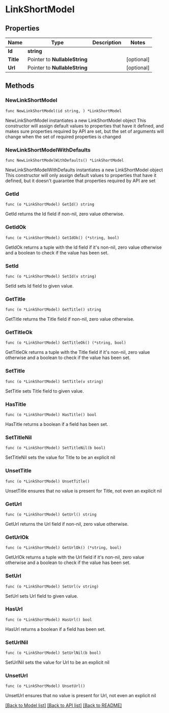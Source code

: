 # LinkShortModel

## Properties

Name | Type | Description | Notes
------------ | ------------- | ------------- | -------------
**Id** | **string** |  | 
**Title** | Pointer to **NullableString** |  | [optional] 
**Url** | Pointer to **NullableString** |  | [optional] 

## Methods

### NewLinkShortModel

`func NewLinkShortModel(id string, ) *LinkShortModel`

NewLinkShortModel instantiates a new LinkShortModel object
This constructor will assign default values to properties that have it defined,
and makes sure properties required by API are set, but the set of arguments
will change when the set of required properties is changed

### NewLinkShortModelWithDefaults

`func NewLinkShortModelWithDefaults() *LinkShortModel`

NewLinkShortModelWithDefaults instantiates a new LinkShortModel object
This constructor will only assign default values to properties that have it defined,
but it doesn't guarantee that properties required by API are set

### GetId

`func (o *LinkShortModel) GetId() string`

GetId returns the Id field if non-nil, zero value otherwise.

### GetIdOk

`func (o *LinkShortModel) GetIdOk() (*string, bool)`

GetIdOk returns a tuple with the Id field if it's non-nil, zero value otherwise
and a boolean to check if the value has been set.

### SetId

`func (o *LinkShortModel) SetId(v string)`

SetId sets Id field to given value.


### GetTitle

`func (o *LinkShortModel) GetTitle() string`

GetTitle returns the Title field if non-nil, zero value otherwise.

### GetTitleOk

`func (o *LinkShortModel) GetTitleOk() (*string, bool)`

GetTitleOk returns a tuple with the Title field if it's non-nil, zero value otherwise
and a boolean to check if the value has been set.

### SetTitle

`func (o *LinkShortModel) SetTitle(v string)`

SetTitle sets Title field to given value.

### HasTitle

`func (o *LinkShortModel) HasTitle() bool`

HasTitle returns a boolean if a field has been set.

### SetTitleNil

`func (o *LinkShortModel) SetTitleNil(b bool)`

 SetTitleNil sets the value for Title to be an explicit nil

### UnsetTitle
`func (o *LinkShortModel) UnsetTitle()`

UnsetTitle ensures that no value is present for Title, not even an explicit nil
### GetUrl

`func (o *LinkShortModel) GetUrl() string`

GetUrl returns the Url field if non-nil, zero value otherwise.

### GetUrlOk

`func (o *LinkShortModel) GetUrlOk() (*string, bool)`

GetUrlOk returns a tuple with the Url field if it's non-nil, zero value otherwise
and a boolean to check if the value has been set.

### SetUrl

`func (o *LinkShortModel) SetUrl(v string)`

SetUrl sets Url field to given value.

### HasUrl

`func (o *LinkShortModel) HasUrl() bool`

HasUrl returns a boolean if a field has been set.

### SetUrlNil

`func (o *LinkShortModel) SetUrlNil(b bool)`

 SetUrlNil sets the value for Url to be an explicit nil

### UnsetUrl
`func (o *LinkShortModel) UnsetUrl()`

UnsetUrl ensures that no value is present for Url, not even an explicit nil

[[Back to Model list]](../README.md#documentation-for-models) [[Back to API list]](../README.md#documentation-for-api-endpoints) [[Back to README]](../README.md)


